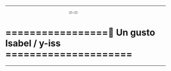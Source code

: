 
-------------------------------------------------------------------------

                                ⎚-⎚
                                
 # =================🦝 **Un gusto Isabel / y-iss** =====================

-------------------------------------------------------------------------





